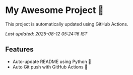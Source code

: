 # My Awesome Project 🚀

This project is automatically updated using GitHub Actions.

_Last updated: 2025-08-12 05:24:16 IST_

## Features
- Auto-update README using Python 🐍
- Auto Git push with GitHub Actions 🤖
